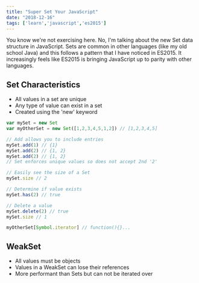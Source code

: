```yaml
---
title: "Super Set Your JavaScript"
date: "2018-12-16"
tags: ['learn','javascript','es2015']
---
```


You know we're not exercising here.  No, I'm talking about the new Set data structure in JavaScript.  Sets are common in other languages (like my old school Java) and this follows a pattern that I have noticed in ES2015.  It increasingly feels like ES2015 is bringing JavaScript up to parity with other languages.

## Set Characteristics
- All values in a set are unique
- Any type of value can exist in a set
- Created using the 'new' keyword

```javascript
var mySet = new Set
var myOtherSet = new Set([1,2,3,4,5,1,2]) // [1,2,3,4,5]

// Add allows you to include entries
mySet.add(1) // {1}
mySet.add(2) // {1, 2}
mySet.add(2) // {1, 2}
// Set enforces unique values so does not accept 2nd '2'

// Easily see the size of a Set
mySet.size // 2

// Determine if value exists
mySet.has(2) // true

// Delete a value
mySet.delete(2) // true
mySet.size // 1

myOtherSet[Symbol.iterator] // function(){}...
```

## WeakSet
- All values must be objects
- Values in a WeakSet can lose their references
- More performant than Sets but can not be iterated over